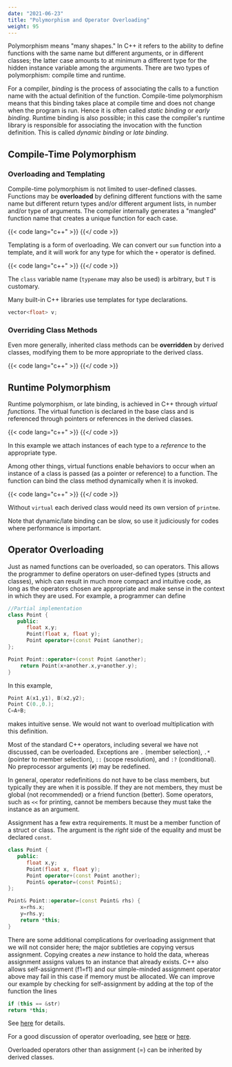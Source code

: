 ```yaml
---
date: "2021-06-23"
title: "Polymorphism and Operator Overloading"
weight: 95
---
```


Polymorphism means "many shapes."  In C++ it refers to the ability to define functions with the same name but different arguments, or in different classes; the latter case amounts to at minimum a different type for the hidden instance variable among the arguments.  There are two types of polymorphism: compile time and runtime.

For a compiler, _binding_ is the process of associating the calls to a function name with the actual definition of the function.  Compile-time polymorphism means that this binding takes place at compile time and does not change when the program is run.  Hence it is often called _static binding_ or _early binding_.  Runtime binding is also possible; in this case the compiler's runtime library is responsible for associating the invocation with the function definition.  This is called _dynamic binding_ or _late binding_. 

## Compile-Time Polymorphism

### Overloading and Templating

Compile-time polymorphism is not limited to user-defined classes.  Functions may be **overloaded** by defining different functions with the same name but different return types and/or different argument lists, in number and/or type of arguments.  The compiler internally generates a "mangled" function name that creates a unique function for each case.

{{< code lang="c++" >}}
    [](/content/courses/cpp-introduction/codes/overload.cxx)
{{</ code >}}

Templating is a form of overloading.  We can convert our `sum` function into a template, and it will work for any type for which the `+` operator is defined.

{{< code lang="c++" >}}
    [](/content/courses/cpp-introduction/codes/sum_template.cxx)
{{</ code >}}

The `class` variable name (`typename` may also be used) is arbitrary, but `T` is customary.

Many built-in C++ libraries use templates for type declarations.
```c++
vector<float> v;
```

### Overriding Class Methods

Even more generally, inherited class methods can be **overridden** by derived classes, modifying them to be more appropriate to the derived class. 

{{< code lang="c++" >}}
    [](/content/courses/cpp-introduction/codes/override.cxx)
{{</ code >}}

## Runtime Polymorphism

Runtime polymorphism, or late binding, is achieved in C++ through _virtual functions_.  The virtual function is declared in the base class and is referenced through pointers or references in the derived classes.

{{< code lang="c++" >}}
    [](/content/courses/cpp-introduction/codes/virtual.cxx)
{{</ code >}}

In this example we attach instances of each type to a _reference_ to the appropriate type.

Among other things, virtual functions enable behaviors to occur when an instance of a class is passed (as a pointer or reference) to a function.  The function can bind the class method dynamically when it is invoked.

{{< code lang="c++" >}}
    [](/content/courses/cpp-introduction/codes/late_binding.cxx)
{{</ code >}}

Without `virtual` each derived class would need its own version of `printme`.

Note that dynamic/late binding can be slow, so use it judiciously for codes where performance is important.

## Operator Overloading

Just as named functions can be overloaded, so can operators.  This allows the programmer to define operators on user-defined types (structs and classes), which can result in much more compact and intuitive code, as long as the operators chosen are appropriate and make sense in the context in which they are used.  For example, a programmer can define
```c++
//Partial implementation
class Point {
   public:
      float x,y;
      Point(float x, float y);
      Point operator+(const Point &another);
};

Point Point::operator+(const Point &another);
    return Point(x+another.x,y+another.y);
}
```
In this example,
```c++
Point A(x1,y1), B(x2,y2); 
Point C(0.,0.);
C=A+B;
```
makes intuitive sense.  We would not want to overload multiplication with this definition.

Most of the standard C++ operators, including several we have not discussed, can be overloaded. Exceptions are `.` (member selection), `.*` (pointer to member selection), `::` (scope resolution), and `:?` (conditional).  No preprocessor arguments (`#`) may be redefined.

In general, operator redefinitions do not have to be class members, but typically they are when it is possible.  If they are not members, they must be global (not recommended) or a friend function (better).  Some operators, such as `<<` for printing, cannot be members because they must take the instance as an argument.

Assignment has a few extra requirements.  It must be a member function of a struct or class.  The argument is the _right_ side of the equality and must be declared `const`.  
```c++
class Point {
   public:
      float x,y;
      Point(float x, float y);
      Point operator+(const Point another);
      Point& operator=(const Point&);
};

Point& Point::operator=(const Point& rhs) {
    x=rhs.x;
    y=rhs.y;
    return *this;
}
```
There are some additional complications for overloading assignment that we will not consider here; the major subtleties are copying versus assignment.  Copying creates a _new_ instance to hold the data, whereas assignment assigns values to an instance that already exists. C++ also allows self-assignment (f1=f1) and our simple-minded assignment operator above may fail in this case if memory must be allocated.  We can improve our example by checking for self-assignment 
by adding at the top of the function the lines
```c++
if (this == &str)
return *this;
```
See [here](https://www.learncpp.com/cpp-tutorial/overloading-the-assignment-operator/) for details.

For a good discussion of operator overloading, see [here](https://docs.microsoft.com/en-us/cpp/cpp/operator-overloading?view=msvc-160) or [here](https://en.cppreference.com/w/cpp/language/operators).  

Overloaded operators other than assignment (=) can be inherited by derived classes.

